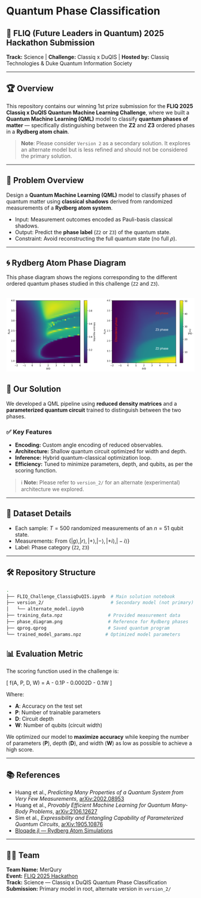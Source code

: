 # Quantum Phase Classification

## 🚀 FLIQ (Future Leaders in Quantum) 2025 Hackathon Submission  
**Track:** Science | **Challenge:** Classiq x DuQIS | **Hosted by:** Classiq Technologies & Duke Quantum Information Society

---

## 🏆 Overview

This repository contains our winning 1st prize submission for the **FLIQ 2025 Classiq x DuQIS Quantum Machine Learning Challenge**, where we built a **Quantum Machine Learning (QML)** model to classify **quantum phases of matter** — specifically distinguishing between the **Z2** and **Z3** ordered phases in a **Rydberg atom chain**.

> **Note**: Please consider `Version 2` as a secondary solution. It explores an alternate model but is less refined and should not be considered the primary solution.

---

## 🧩 Problem Overview

Design a **Quantum Machine Learning (QML)** model to classify phases of quantum matter using **classical shadows** derived from randomized measurements of a **Rydberg atom system**.

- Input: Measurement outcomes encoded as Pauli-basis classical shadows.
- Output: Predict the **phase label** (`Z2` or `Z3`) of the quantum state.
- Constraint: Avoid reconstructing the full quantum state (no full $\rho$).

---
## 🌀 Rydberg Atom Phase Diagram

This phase diagram shows the regions corresponding to the different ordered quantum phases studied in this challenge (`Z2` and `Z3`).

![Phase Diagram](phase_diagram.png)
---
## 🧠 Our Solution

We developed a QML pipeline using **reduced density matrices** and a **parameterized quantum circuit** trained to distinguish between the two phases.

### ✅ Key Features
- **Encoding:** Custom angle encoding of reduced observables.
- **Architecture:** Shallow quantum circuit optimized for width and depth.
- **Inference:** Hybrid quantum-classical optimization loop.
- **Efficiency:** Tuned to minimize parameters, depth, and qubits, as per the scoring function.

> ℹ️ **Note:** Please refer to `version_2/` for an alternate (experimental) architecture we explored.

---

## 🧪 Dataset Details

- Each sample: $T = 500$ randomized measurements of an $n = 51$ qubit state.
- Measurements: From $\{ |g\rangle, |r\rangle, |+\rangle, |-\rangle, |+i\rangle, |-i\rangle \}$
- Label: Phase category (`Z2`, `Z3`)

---

## 🛠 Repository Structure

```bash
.
├── FLIQ_Challenge_ClassiqDuQIS.ipynb  # Main solution notebook
├── version_2/                         # Secondary model (not primary)
│   └── alternate_model.ipynb
├── training_data.npz                 # Provided measurement data
├── phase_diagram.png                 # Reference for Rydberg phases
├── qprog.qprog                       # Saved quantum program
└── trained_model_params.npz         # Optimized model parameters
```


## 📊 Evaluation Metric

The scoring function used in the challenge is:

\[
f(A, P, D, W) = A - 0.1P - 0.0002D - 0.1W
\]

Where:

- **A**: Accuracy on the test set  
- **P**: Number of trainable parameters  
- **D**: Circuit depth  
- **W**: Number of qubits (circuit width)

We optimized our model to **maximize accuracy** while keeping the number of parameters (**P**), depth (**D**), and width (**W**) as low as possible to achieve a high score.

---

## 📚 References

- Huang et al., *Predicting Many Properties of a Quantum System from Very Few Measurements*, [arXiv:2002.08953](https://arxiv.org/abs/2002.08953)  
- Huang et al., *Provably Efficient Machine Learning for Quantum Many-Body Problems*, [arXiv:2106.12627](https://arxiv.org/abs/2106.12627)  
- Sim et al., *Expressibility and Entangling Capability of Parameterized Quantum Circuits*, [arXiv:1905.10876](https://arxiv.org/abs/1905.10876)  
- [Bloqade.jl — Rydberg Atom Simulations](https://queracomputing.github.io/Bloqade.jl/stable/tutorials/1.blockade/main/)

---

## 🧑‍💻 Team

**Team Name:** MerQury  
**Event:** [FLIQ 2025 Hackathon](https://www.quantumcoalition.io/fliq)  
**Track:** Science — Classiq x DuQIS Quantum Phase Classification  
**Submission:** Primary model in root, alternate version in `version_2/`
